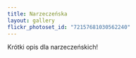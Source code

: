 ```yaml
---
title: Narzeczeńska
layout: gallery
flickr_photoset_id: "72157681030562240"
---
```

Krótki opis dla narzeczeńskich!